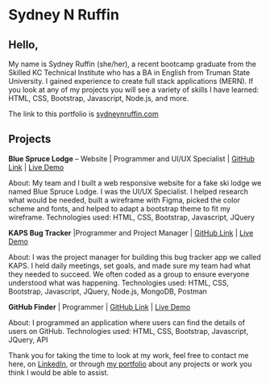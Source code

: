# Sydney N Ruffin

## Hello,


My name is Sydney Ruffin (she/her), a recent bootcamp graduate from the Skilled KC Technical Institute who has a BA in English from Truman State University. I gained experience to create full stack applications (MERN). If you look at any of my projects you will see a variety of skills I have learned: HTML, CSS, Bootstrap, Javascript, Node.js, and more.

The link to this portfolio is [sydneynruffin.com](https://sydneynruffin.com/)

## Projects

**Blue Spruce Lodge** – Website | Programmer and UI/UX Specialist | [GitHub Link](https://github.com/UlisesPeguero/ski-resort) | [Live Demo](https://ulisespeguero.github.io/ski-resort/)

About: My team and I built a web responsive website for a fake ski lodge we named Blue Spruce Lodge. I was the UI/UX Specialist. I helped research what would be needed, built a wireframe with Figma, picked the color scheme and fonts, and helped to adapt a bootstrap theme to fit my wireframe.
Technologies used: HTML, CSS, Bootstrap, Javascript, JQuery

**KAPS Bug Tracker** |Programmer and Project Manager | [GitHub Link](https://github.com/Afranklin6262/KAPS-Capstone) | [Live Demo](https://vast-thicket-55975.herokuapp.com/)

About: I was the project manager for building this bug tracker app we called KAPS. I held daily meetings, set goals, and made sure my team had what they needed to succeed. We often coded as a group to ensure everyone understood what was happening.
Technologies used: HTML, CSS, Bootstrap, Javascript, JQuery, Node.js, MongoDB, Postman

**GitHub Finder** | Programmer | [GitHub Link](https://github.com/LiketheCity/githubFinder) | [Live Demo](https://likethecity.github.io/githubFinder/)

About: I programmed an application where users can find the details of users on GitHub.
Technologies used: HTML, CSS, Bootstrap, Javascript, JQuery, API


Thank you for taking the time to look at my work, feel free to contact me here, on [LinkedIn](https://www.linkedin.com/in/sydney-n-ruffin-806170164/), or through [my portfolio](https://sydneynruffin.com/) about any projects or work you think I would be able to assist.
